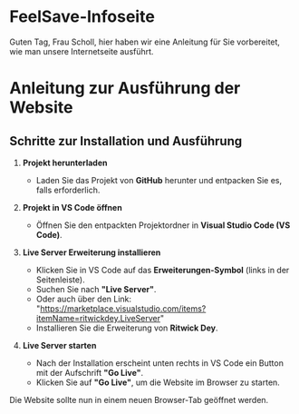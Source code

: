 # FeelSave-Infoseite
 
Guten Tag, Frau Scholl, hier haben wir eine Anleitung für Sie vorbereitet, wie man unsere Internetseite ausführt.

# Anleitung zur Ausführung der Website

## Schritte zur Installation und Ausführung

1. **Projekt herunterladen**
   - Laden Sie das Projekt von **GitHub** herunter und entpacken Sie es, falls erforderlich.

2. **Projekt in VS Code öffnen**
   - Öffnen Sie den entpackten Projektordner in **Visual Studio Code (VS Code)**.

3. **Live Server Erweiterung installieren**
   - Klicken Sie in VS Code auf das **Erweiterungen-Symbol** (links in der Seitenleiste).
   - Suchen Sie nach **"Live Server"**.
   - Oder auch über den Link: "https://marketplace.visualstudio.com/items?itemName=ritwickdey.LiveServer"
   - Installieren Sie die Erweiterung von **Ritwick Dey**.

4. **Live Server starten**
   - Nach der Installation erscheint unten rechts in VS Code ein Button mit der Aufschrift **"Go Live"**.
   - Klicken Sie auf **"Go Live"**, um die Website im Browser zu starten.

Die Website sollte nun in einem neuen Browser-Tab geöffnet werden.
